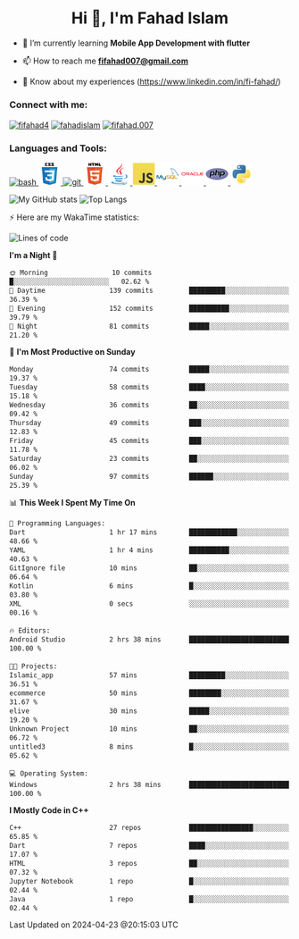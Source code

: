 <h1 align="center">Hi 👋, I'm Fahad Islam</h1>


- 🌱 I’m currently learning **Mobile App Development with flutter**

- 📫 How to reach me **fifahad007@gmail.com**

- 📄 Know about my experiences (https://www.linkedin.com/in/fi-fahad/)

<h3 align="left">Connect with me:</h3>
<p align="left">
<a href="https://twitter.com/fifahad4" target="blank"><img align="center" src="https://raw.githubusercontent.com/rahuldkjain/github-profile-readme-generator/master/src/images/icons/Social/twitter.svg" alt="fifahad4" height="30" width="40" /></a>
<a href="https://www.linkedin.com/in/fi-fahad/" target="blank"><img align="center" src="https://raw.githubusercontent.com/rahuldkjain/github-profile-readme-generator/master/src/images/icons/Social/linked-in-alt.svg" alt="fahadislam" height="30" width="40" /></a>
<a href="https://fb.com/fifahad.007" target="blank"><img align="center" src="https://raw.githubusercontent.com/rahuldkjain/github-profile-readme-generator/master/src/images/icons/Social/facebook.svg" alt="fifahad.007" height="30" width="40" /></a>
</p>

<h3 align="left">Languages and Tools:</h3>
<p align="left"> <a href="https://www.gnu.org/software/bash/" target="_blank" rel="noreferrer"> <img src="https://www.vectorlogo.zone/logos/gnu_bash/gnu_bash-icon.svg" alt="bash" width="40" height="40"/> </a> <a href="https://www.w3schools.com/css/" target="_blank" rel="noreferrer"> <img src="https://raw.githubusercontent.com/devicons/devicon/master/icons/css3/css3-original-wordmark.svg" alt="css3" width="40" height="40"/> </a> <a href="https://git-scm.com/" target="_blank" rel="noreferrer"> <img src="https://www.vectorlogo.zone/logos/git-scm/git-scm-icon.svg" alt="git" width="40" height="40"/> </a> <a href="https://www.w3.org/html/" target="_blank" rel="noreferrer"> <img src="https://raw.githubusercontent.com/devicons/devicon/master/icons/html5/html5-original-wordmark.svg" alt="html5" width="40" height="40"/> </a> <a href="https://www.java.com" target="_blank" rel="noreferrer"> <img src="https://raw.githubusercontent.com/devicons/devicon/master/icons/java/java-original.svg" alt="java" width="40" height="40"/> </a> <a href="https://developer.mozilla.org/en-US/docs/Web/JavaScript" target="_blank" rel="noreferrer"> <img src="https://raw.githubusercontent.com/devicons/devicon/master/icons/javascript/javascript-original.svg" alt="javascript" width="40" height="40"/> </a> <a href="https://www.mysql.com/" target="_blank" rel="noreferrer"> <img src="https://raw.githubusercontent.com/devicons/devicon/master/icons/mysql/mysql-original-wordmark.svg" alt="mysql" width="40" height="40"/> </a> <a href="https://www.oracle.com/" target="_blank" rel="noreferrer"> <img src="https://raw.githubusercontent.com/devicons/devicon/master/icons/oracle/oracle-original.svg" alt="oracle" width="40" height="40"/> </a> <a href="https://www.php.net" target="_blank" rel="noreferrer"> <img src="https://raw.githubusercontent.com/devicons/devicon/master/icons/php/php-original.svg" alt="php" width="40" height="40"/> </a> <a href="https://www.python.org" target="_blank" rel="noreferrer"> <img src="https://raw.githubusercontent.com/devicons/devicon/master/icons/python/python-original.svg" alt="python" width="40" height="40"/> </a> </p>

![My GitHub stats](https://github-readme-stats.vercel.app/api?username=Fahaddada47&show_icons=true&theme=radical)
![Top Langs](https://github-readme-stats.vercel.app/api/top-langs/?username=Fahaddada47&layout=donut)


⚡ Here are my WakaTime statistics:

<!--START_SECTION:waka-->
![Lines of code](https://img.shields.io/badge/From%20Hello%20World%20I%27ve%20Written-473.4%20thousand%20lines%20of%20code-blue)

**I'm a Night 🦉** 

```text
🌞 Morning                10 commits          █░░░░░░░░░░░░░░░░░░░░░░░░   02.62 % 
🌆 Daytime                139 commits         █████████░░░░░░░░░░░░░░░░   36.39 % 
🌃 Evening                152 commits         ██████████░░░░░░░░░░░░░░░   39.79 % 
🌙 Night                  81 commits          █████░░░░░░░░░░░░░░░░░░░░   21.20 % 
```
📅 **I'm Most Productive on Sunday** 

```text
Monday                   74 commits          █████░░░░░░░░░░░░░░░░░░░░   19.37 % 
Tuesday                  58 commits          ████░░░░░░░░░░░░░░░░░░░░░   15.18 % 
Wednesday                36 commits          ██░░░░░░░░░░░░░░░░░░░░░░░   09.42 % 
Thursday                 49 commits          ███░░░░░░░░░░░░░░░░░░░░░░   12.83 % 
Friday                   45 commits          ███░░░░░░░░░░░░░░░░░░░░░░   11.78 % 
Saturday                 23 commits          ██░░░░░░░░░░░░░░░░░░░░░░░   06.02 % 
Sunday                   97 commits          ██████░░░░░░░░░░░░░░░░░░░   25.39 % 
```


📊 **This Week I Spent My Time On** 

```text
💬 Programming Languages: 
Dart                     1 hr 17 mins        ████████████░░░░░░░░░░░░░   48.66 % 
YAML                     1 hr 4 mins         ██████████░░░░░░░░░░░░░░░   40.63 % 
GitIgnore file           10 mins             ██░░░░░░░░░░░░░░░░░░░░░░░   06.64 % 
Kotlin                   6 mins              █░░░░░░░░░░░░░░░░░░░░░░░░   03.80 % 
XML                      0 secs              ░░░░░░░░░░░░░░░░░░░░░░░░░   00.16 % 

🔥 Editors: 
Android Studio           2 hrs 38 mins       █████████████████████████   100.00 % 

🐱‍💻 Projects: 
Islamic_app              57 mins             █████████░░░░░░░░░░░░░░░░   36.51 % 
ecommerce                50 mins             ████████░░░░░░░░░░░░░░░░░   31.67 % 
elive                    30 mins             █████░░░░░░░░░░░░░░░░░░░░   19.20 % 
Unknown Project          10 mins             ██░░░░░░░░░░░░░░░░░░░░░░░   06.72 % 
untitled3                8 mins              █░░░░░░░░░░░░░░░░░░░░░░░░   05.62 % 

💻 Operating System: 
Windows                  2 hrs 38 mins       █████████████████████████   100.00 % 
```

**I Mostly Code in C++** 

```text
C++                      27 repos            ████████████████░░░░░░░░░   65.85 % 
Dart                     7 repos             ████░░░░░░░░░░░░░░░░░░░░░   17.07 % 
HTML                     3 repos             ██░░░░░░░░░░░░░░░░░░░░░░░   07.32 % 
Jupyter Notebook         1 repo              █░░░░░░░░░░░░░░░░░░░░░░░░   02.44 % 
Java                     1 repo              █░░░░░░░░░░░░░░░░░░░░░░░░   02.44 % 
```




 Last Updated on 2024-04-23 @20:15:03 UTC
<!--END_SECTION:waka-->
